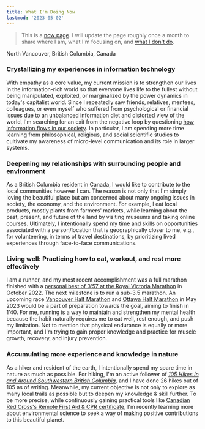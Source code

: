 ```yaml
---
title: What I'm Doing Now
lastmod: '2023-05-02'
---
```


> This is a [now page](https://nownownow.com/about). I will update the page roughly once a month to share where I am, what I'm focusing on, and [what I don't do](/note/creating-now-page/).

<!-- <audio controls src="/audio/now.mp3"></audio> -->

<i class="fa fa-map-marker"></i> North Vancouver, British Columbia, Canada

### Crystallizing my experiences in information technology

With empathy as a core value, my current mission is to strengthen our lives in the information-rich world so that everyone lives life to the fullest without being manipulated, exploited, or marginalized by the power dynamics in today's capitalist world. Since I repeatedly saw friends, relatives, mentees, colleagues, or even myself who suffered from psychological or financial issues due to an unbalanced information diet and distorted view of the world, I'm searching for an exit from the negative loop by questioning [how information flows in our society](/note/how-information-flows/). In particular, I am spending more time learning from philosophical, religious, and social scientific studies to cultivate my awareness of micro-level communication and its role in larger systems.

### Deepening my relationships with surrounding people and environment

As a British Columbia resident in Canada, I would like to contribute to the local communities however I can. The reason is not only that I'm simply loving the beautiful place but am concerned about many ongoing issues in society, the economy, and the environment. For example, I eat local products, mostly plants from farmers' markets, while learning about the past, present, and future of the land by visiting museums and taking online courses. Ultimately, I intentionally spend my time and skills on opportunities associated with a person/location that is geographically closer to me, e.g., for volunteering, in terms of travel destinations, by prioritizing lived experiences through face-to-face communications.

### Living well: Practicing how to eat, workout, and rest more effectively

I am a runner, and my most recent accomplishment was a full marathon finished with a [personal best of 3'57 at the Royal Victoria Marathon](https://startlinetiming.com/en/races/2022/victoriamarathon/view/1007) in October 2022. The next milestone is to run a sub-3.5 marathon. An upcoming race [Vancouver Half Marathon](https://bmovanmarathon.ca/halfmarathon) and [Ottawa Half Marathon](https://www.runottawa.ca/races-and-events/half-marathon) in May 2023 would be a part of preparation towards the goal, aiming to finish in 1'40. For me, running is a way to maintain and strengthen my mental health because the habit naturally requires me to eat well, rest enough, and push my limitation. Not to mention that physical endurance is equally or more important, and I'm trying to gain proper knowledge and practice for muscle growth, recovery, and injury prevention.

### Accumulating more experience and knowledge in nature

As a hiker and resident of the earth, I intentionally spend my spare time in nature as much as possible. For hiking, I'm an active follower of *[105 Hikes In and Around Southwestern British Columbia](https://105hikes.com/book/),* and I have done 26 hikes out of 105 as of writing. Meanwhile, my current objective is not only to explore as many local trails as possible but to deepen my knowledge & skill further. To be more precise, while continuously gaining practical tools like [Canadian Red Cross's Remote First Aid & CPR certificate](https://www.redcross.ca/training-and-certification/course-descriptions/first-aid-at-home-courses/wilderness-remote-first-aid-program), I'm recently learning more about environmental science to seek a way of making positive contributions to this beautiful planet.

